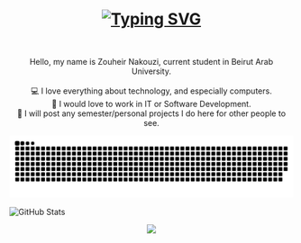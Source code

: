 <h1 align="center">
  <a href="https://git.io/typing-svg"><img src="https://readme-typing-svg.herokuapp.com?font=Fira+Code&duration=3500&pause=1000&center=true&vCenter=true&width=435&lines=Hi!+%F0%9F%91%8B;I'm+Zouheir+Nakouzi;Welcome+to+my+GitHub+profile!" alt="Typing SVG" />  </a>
</h1>

<br>
<p align="center">
  Hello, my name is Zouheir Nakouzi, current student in Beirut Arab University.
  <br>
  <br>
  💻 I love everything about technology, and especially computers.
  <br>
  💼 I would love to work in IT or Software Development.
  <br>
  💾 I will post any semester/personal projects I do here for other people to see.
</p>

![snake gif](https://github.com/ZouheirN/ZouheirN/blob/output/github-contribution-grid-snake.svg)



![GitHub Stats](https://github-readme-stats.vercel.app/api?username=ZouheirN&theme=github_dark&hide_border=true)

<p align="center">  
  <a href="https://github-readme-stats.vercel.app/api?username=ZouheirN&theme=github_dark&hide_border=true"/></a>
  <a href="https://git.io/streak-stats"><img src="https://streak-stats.demolab.com?user=ZouheirN&theme=github-dark-blue&hide_border=true"/></a>
</p>


